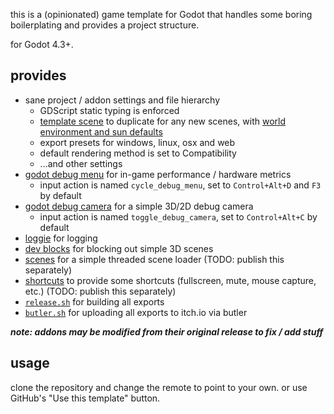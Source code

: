this is a (opinionated) game template for Godot that handles some boring
boilerplating and provides a project structure.

for Godot 4.3+.

## provides

- sane project / addon settings and file hierarchy
  - GDScript static typing is enforced
  - [template scene](./scenes/_template.tscn) to duplicate for any new scenes, with [world environment and sun defaults](./scenes/defaults)
  - export presets for windows, linux, osx and web
  - default rendering method is set to Compatibility
  - ...and other settings
- [godot debug menu](https://github.com/godot-extended-libraries/godot-debug-menu) for in-game performance / hardware metrics
  - input action is named `cycle_debug_menu`, set to `Control+Alt+D` and `F3` by default
- [godot debug camera](https://github.com/kcfresh53/Godot-Debug-Camera) for a simple 3D/2D debug camera
  - input action is named `toggle_debug_camera`, set to `Control+Alt+C` by default
- [loggie](https://github.com/Shiva-Shadowsong/loggie) for logging
- [dev blocks](https://github.com/Manonox/godot-dev-blocks) for blocking out simple 3D scenes
- [scenes](./addons/scenes) for a simple threaded scene loader (TODO: publish this separately)
- [shortcuts](./addons/shortcuts) to provide some shortcuts (fullscreen, mute, mouse capture, etc.) (TODO: publish this separately)
- [`release.sh`](./release.sh) for building all exports
- [`butler.sh`](./butler.sh) for uploading all exports to itch.io via butler

***note: addons may be modified from their original release to fix / add stuff***

## usage

clone the repository and change the remote to point to your own.
or use GitHub's "Use this template" button.
